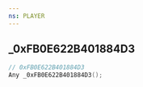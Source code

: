```yaml
---
ns: PLAYER
---
```

## _0xFB0E622B401884D3

```c
// 0xFB0E622B401884D3
Any _0xFB0E622B401884D3();
```


